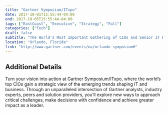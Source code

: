```yaml
---
title: "Gartner Symposium/ITxpo"
date: 2017-10-01T15:55:44-04:00
end: 2017-10-05T15:55:44-04:00
tags: ["EastCoast", "Executive", "Strategy", "Fall"]
categories: ["Tech"]
draft: false
subtitle: "The World's Most Important Gathering of CIOs and Senior IT Executives"
location: "Orlando, Florida"
link: "http://www.gartner.com/events/na/orlando-symposium#"
---
```


<!--more-->

## Additional Details

Turn your vision into action at Gartner Symposium/ITxpo, where the world’s top CIOs gain a strategic view of the emerging trends shaping IT and business. Through an unparalleled intersection of Gartner analysts, industry experts, peers and solution providers, you’ll explore new ways to approach critical challenges, make decisions with confidence and achieve greater impact as a leader.
